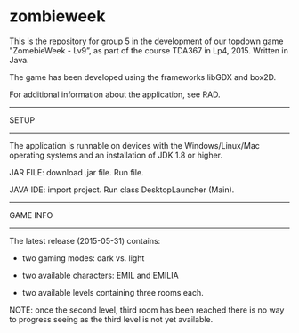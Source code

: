 # zombieweek
This is the repository for group 5 in the development of our topdown game "ZomebieWeek - Lv9”, as part of the course TDA367 in Lp4, 2015. Written in Java. 

The game has been developed using the frameworks libGDX and box2D.

For additional information about the application, see RAD. 

********************************
SETUP
********************************

The application is runnable on devices with the Windows/Linux/Mac operating systems and an installation of JDK 1.8 or higher.

JAR FILE: download .jar file. Run file. 


JAVA IDE: import project. Run class DesktopLauncher (Main). 

********************************
GAME INFO
********************************

The latest release (2015-05-31) contains:
- two gaming modes: dark vs. light

- two available characters: EMIL and EMILIA

- two available levels containing three rooms each. 

NOTE: once the second level, third room has been reached there is no way to progress seeing as the third level is not yet available. 


